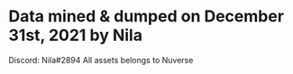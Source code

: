 # Data mined & dumped on December 31st, 2021 by Nila
Discord: Nila#2894
All assets belongs to Nuverse
